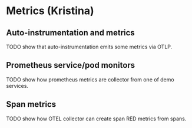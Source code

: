 # Metrics (Kristina)

## Auto-instrumentation and metrics

TODO show that auto-instrumentation emits some metrics via OTLP.

## Prometheus service/pod monitors

TODO show how prometheus metrics are collector from one of demo services.

## Span metrics

TODO show how OTEL collector can create span RED metrics from spans.
